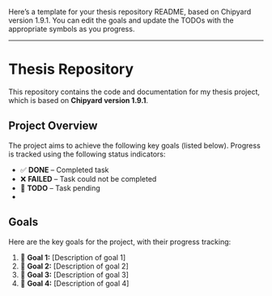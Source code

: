 Here’s a template for your thesis repository README, based on Chipyard version 1.9.1. You can edit the goals and update the TODOs with the appropriate symbols as you progress.

---

# Thesis Repository

This repository contains the code and documentation for my thesis project, which is based on **Chipyard version 1.9.1**.

## Project Overview

The project aims to achieve the following key goals (listed below). Progress is tracked using the following status indicators:
- ✅ **DONE** – Completed task
- ❌ **FAILED** – Task could not be completed
- 🚧 **TODO** – Task pending
- 
## Goals

Here are the key goals for the project, with their progress tracking:

1. 🚧 **Goal 1:** [Description of goal 1]
2. 🚧 **Goal 2:** [Description of goal 2]
3. 🚧 **Goal 3:** [Description of goal 3]
4. 🚧 **Goal 4:** [Description of goal 4]

